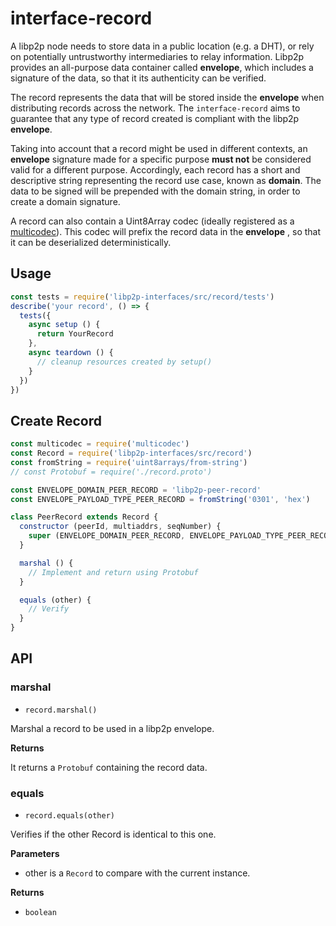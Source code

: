 interface-record
==================

A libp2p node needs to store data in a public location (e.g. a DHT), or rely on potentially untrustworthy intermediaries to relay information. Libp2p provides an all-purpose data container called **envelope**, which includes a signature of the data, so that it its authenticity can be verified.

The record represents the data that will be stored inside the **envelope** when distributing records across the network. The `interface-record` aims to guarantee that any type of record created is compliant with the libp2p **envelope**.

Taking into account that a record might be used in different contexts, an **envelope** signature made for a specific purpose **must not** be considered valid for a different purpose. Accordingly, each record has a short and descriptive string representing the record use case, known as **domain**. The data to be signed will be prepended with the domain string, in order to create a domain signature.

A record can also contain a Uint8Array codec (ideally registered as a [multicodec](https://github.com/multiformats/multicodec)). This codec will prefix the record data in the **envelope** , so that it can be deserialized deterministically.

## Usage

```js
const tests = require('libp2p-interfaces/src/record/tests')
describe('your record', () => {
  tests({
    async setup () {
      return YourRecord
    },
    async teardown () {
      // cleanup resources created by setup()
    }
  })
})
```

## Create Record

```js
const multicodec = require('multicodec')
const Record = require('libp2p-interfaces/src/record')
const fromString = require('uint8arrays/from-string')
// const Protobuf = require('./record.proto')

const ENVELOPE_DOMAIN_PEER_RECORD = 'libp2p-peer-record'
const ENVELOPE_PAYLOAD_TYPE_PEER_RECORD = fromString('0301', 'hex')

class PeerRecord extends Record {
  constructor (peerId, multiaddrs, seqNumber) {
    super (ENVELOPE_DOMAIN_PEER_RECORD, ENVELOPE_PAYLOAD_TYPE_PEER_RECORD)
  }

  marshal () {
    // Implement and return using Protobuf
  }

  equals (other) {
    // Verify
  }
}
```

## API

### marshal

- `record.marshal()`

Marshal a record to be used in a libp2p envelope.

**Returns**

It returns a `Protobuf` containing the record data.

### equals

- `record.equals(other)`

Verifies if the other Record is identical to this one.

**Parameters**
- other is a `Record` to compare with the current instance.

**Returns**
- `boolean`

